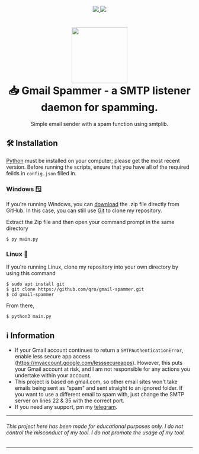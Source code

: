 <p align="center">
	<a href="https://www.python.org/">
    	<img src="https://img.shields.io/badge/python-3.10.2+-3776AB">
     </a>
     <a href="https://github.com/qro/gmail-spammer/blob/master/LICENSE">
    	<img src="https://img.shields.io/badge/License-GPL 3.0-3776AB">
     </a>
</p>

<h1 align="center">
	<img src="https://upload.wikimedia.org/wikipedia/commons/thumb/7/7e/Gmail_icon_%282020%29.svg/2560px-Gmail_icon_%282020%29.svg.png" width="150px"><br>
    📥 Gmail Spammer - a SMTP listener daemon for spamming.
</h1>
<p align="center">
    Simple email sender with a spam function using smtplib.
 </p>

## 🛠️ Installation
[Python](https://www.python.org/downloads/) must be installed on your computer; please get the most recent version. Before running the scripts, ensure that you have all of the required feilds in `config.json` filled in.

### Windows 🪟
If you're running Windows, you can [download](https://codeload.github.com/qro/gmail-spammer/zip/refs/heads/master) the .zip file directly from GitHub. In this case, you can still use [Git](https://github.com/git-for-windows/git/releases) to clone my repository. 

Extract the Zip file and then open your command prompt in the same directory
```
$ py main.py
```

### Linux 🐧
If you're running Linux, clone my repository into your own directory by using this command
```
$ sudo apt install git
$ git clone https://github.com/qro/gmail-spammer.git
$ cd gmail-spammer
```
From there,
```
$ python3 main.py
```

## ℹ️ Information
- If your Gmail account continues to return a `SMTPAuthenticationError`, enable less secure app access (https://myaccount.google.com/lesssecureapps). However, this puts your Gmail account at risk, and I am not responsible for any actions you undertake within your account.
- This project is based on gmail.com, so other email sites won't take emails being sent as "spam" and sent straight to an ignored folder. If you want to use a different email to spam with, just change the SMTP server on lines 22 & 35 with the correct port.
- If you need any support, pm my [telegram](https://t.me/afqro).

---
###### This project here has been made for educational purposes only. I do not control the misconduct of my tool. I do not promote the usage of my tool.
---